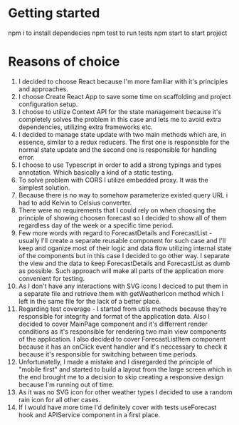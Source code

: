 # Getting started
npm i to install dependecies
npm test to run tests
npm start to start project

# Reasons of choice
1. I decided to choose React because I'm more familiar with it's principles and approaches.
2. I choose Create React App to save some time on scaffolding and project configuration setup.
3. I choose to utilize Context API for the state management because it's completely solves the problem in this case and lets me to avoid extra dependencies, utilizing extra frameworks etc.
4. I decided to manage state update with two main methods which are, in essence, similar to a redux reducers. The first one is responsible for the normal state update and the second one is responsible for handling error.
5. I choose to use Typescript in order to add a strong typings and types annotation. Which basically a kind of a static testing.
6. To solve problem with CORS I utilize embedded proxy. It was the simplest solution.
7. Because there is no way to somehow parameterize existed query URL i had to add Kelvin to Celsius converter.
8. There were no requirements that I could rely on when choosing the principle of showing choosen forecast so I decided to show all of them regardless day of the week or a specific time period.
9. Few more words with regard to ForecastDetails and ForecastList - usually I'll create a separate reusable component for such case and I'll keep and oganize most of their logic and data flow utilizing internal state of the components but in this case I decided to go other way. I separate the view and the data to keep ForecastDetails and ForecastList as dumb as possible. Such approach will make all parts of the application more convenient for testing.
10. As I don't have any interactions with SVG icons I deciced to put them in a separate file and retrieve them with getWeatherIcon method which I left in the same file for the lack of a better place.
11. Regarding test coverage - I started from utils methods because they're responsible for integrity and format of the application data. Also I decided to cover MainPage component and it's differrent render conditions as it's responsible for rendering two main view components of the application. I also decided to cover ForecastListItem component because it has an onClick event handler and it's neccessary to check it because it's responsible for switching between time periods.
12. Unfortunatelly, I made a mistake and I disregarded the principle of "mobile first" and started to build a layout from the large screen which in the end brought me to a decision to skip creating a responsive design because I'm running out of time.
13. As it was no SVG icon for other weather types I decided to use a random rain icon for all other cases.
14. If I would have more time I'd definitely cover with tests useForecast hook and APIService component in a first place.